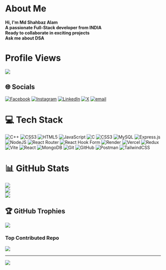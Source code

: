 #  About Me
**Hi, I'm Md Shahbaz Alam**<br>**A passionate Full-Stack developer from INDIA**<br>**Ready to collaborate in exciting projects**<br>**Ask me about DSA**

# Profile Views

<img src="https://profile-counter.glitch.me/itsshahbazhere/count.svg" />

## 🌐 Socials
[![Facebook](https://img.shields.io/badge/Facebook-%231877F2.svg?logo=Facebook&logoColor=white)](https://facebook.com/itsshahbazhere) [![Instagram](https://img.shields.io/badge/Instagram-%23E4405F.svg?logo=Instagram&logoColor=white)](https://instagram.com/itsshahbazhere) [![LinkedIn](https://img.shields.io/badge/LinkedIn-%230077B5.svg?logo=linkedin&logoColor=white)](https://linkedin.com/in/itsshahbazhere) [![X](https://img.shields.io/badge/X-black.svg?logo=X&logoColor=white)](https://x.com/itsshahbazhere) [![email](https://img.shields.io/badge/Email-D14836?logo=gmail&logoColor=white)](mailto:sa0418600@gmail.com) 

# 💻 Tech Stack
![C++](https://img.shields.io/badge/c++-%2300599C.svg?style=for-the-badge&logo=c%2B%2B&logoColor=white) ![CSS3](https://img.shields.io/badge/css3-%231572B6.svg?style=for-the-badge&logo=css3&logoColor=white) ![HTML5](https://img.shields.io/badge/html5-%23E34F26.svg?style=for-the-badge&logo=html5&logoColor=white) ![JavaScript](https://img.shields.io/badge/javascript-%23323330.svg?style=for-the-badge&logo=javascript&logoColor=%23F7DF1E) ![C](https://img.shields.io/badge/c-%2300599C.svg?style=for-the-badge&logo=c&logoColor=white) ![CSS3](https://img.shields.io/badge/css3-%231572B6.svg?style=for-the-badge&logo=css3&logoColor=white) ![MySQL](https://img.shields.io/badge/mysql-4479A1.svg?style=for-the-badge&logo=mysql&logoColor=white) ![Express.js](https://img.shields.io/badge/express.js-%23404d59.svg?style=for-the-badge&logo=express&logoColor=%2361DAFB) ![NodeJS](https://img.shields.io/badge/node.js-6DA55F?style=for-the-badge&logo=node.js&logoColor=white) ![React Router](https://img.shields.io/badge/React_Router-CA4245?style=for-the-badge&logo=react-router&logoColor=white) ![React Hook Form](https://img.shields.io/badge/React%20Hook%20Form-%23EC5990.svg?style=for-the-badge&logo=reacthookform&logoColor=white) ![Render](https://img.shields.io/badge/Render-%46E3B7.svg?style=for-the-badge&logo=render&logoColor=white) ![Vercel](https://img.shields.io/badge/vercel-%23000000.svg?style=for-the-badge&logo=vercel&logoColor=white) ![Redux](https://img.shields.io/badge/redux-%23593d88.svg?style=for-the-badge&logo=redux&logoColor=white) ![Vite](https://img.shields.io/badge/vite-%23646CFF.svg?style=for-the-badge&logo=vite&logoColor=white) ![React](https://img.shields.io/badge/react-%2320232a.svg?style=for-the-badge&logo=react&logoColor=%2361DAFB) ![MongoDB](https://img.shields.io/badge/MongoDB-%234ea94b.svg?style=for-the-badge&logo=mongodb&logoColor=white) ![Git](https://img.shields.io/badge/git-%23F05033.svg?style=for-the-badge&logo=git&logoColor=white) ![GitHub](https://img.shields.io/badge/github-%23121011.svg?style=for-the-badge&logo=github&logoColor=white) ![Postman](https://img.shields.io/badge/Postman-FF6C37?style=for-the-badge&logo=postman&logoColor=white) ![TailwindCSS](https://img.shields.io/badge/tailwindcss-%2338B2AC.svg?style=for-the-badge&logo=tailwind-css&logoColor=white)
# 📊 GitHub Stats
![](https://github-readme-stats.vercel.app/api?username=itsshahbazhere&theme=radical&hide_border=false&include_all_commits=true&count_private=true)<br/>
![](https://nirzak-streak-stats.vercel.app/?user=itsshahbazhere&theme=radical&hide_border=false)<br/>
![](https://github-readme-stats.vercel.app/api/top-langs/?username=itsshahbazhere&theme=radical&hide_border=false&include_all_commits=true&count_private=true&layout=compact)

## 🏆 GitHub Trophies
![](https://github-profile-trophy.vercel.app/?username=itsshahbazhere&theme=radical&no-frame=false&no-bg=false&margin-w=4)

### Top Contributed Repo
![](https://github-contributor-stats.vercel.app/api?username=itsshahbazhere&limit=5&theme=radical&combine_all_yearly_contributions=true)

---
[![](https://visitcount.itsvg.in/api?id=itsshahbazhere&icon=1&color=0)](https://visitcount.itsvg.in)

<!-- Proudly created with GPRM ( https://gprm.itsvg.in ) -->
